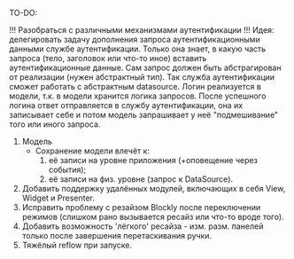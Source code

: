 TO-DO:

!!! Разобраться с различными механизмами аутентификации !!!
Идея: делегировать задачу дополнения запроса аутентификационными данными службе аутентификации. Только она знает,
в какую часть запроса (тело, заголовок или что-то иное) вставить аутентификационные данные.
Сам запрос должен быть абстрагирован от реализации (нужен абстрактный тип). Так служба аутентификации сможет работать с
абстрактным datasource. 
Логин реализуется в модели, т.к. в модели хранится логика запросов. После успешного логина ответ отправляется в службу 
аутентификации, она их записывает себе и потом модель запрашивает у неё "подмешивание" того или иного запроса.  

1. Модель
    * Сохранение модели влечёт к: 
        1) её записи на уровне приложения (+оповещение через события);
        2) её записи на физ. уровне (запрос к DataSource).
2. Добавить поддержку удалённых модулей, включающих в себя View, Widget и Presenter.
3. Исправить проблему с резайзом Blockly после переключении режимов (слишком рано вызывается ресайз или что-то вроде того).
4. Добавить возможность 'лёгкого' ресайза - изм. разм. панелей только после завершения перетаскивания ручки.
5. Тяжёлый reflow при запуске.
